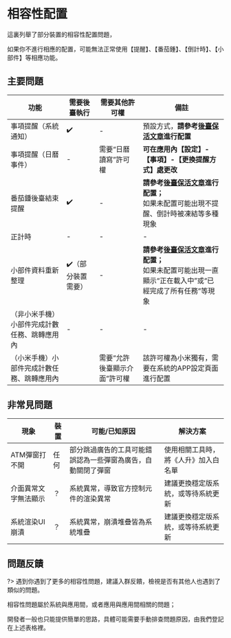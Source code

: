 # 相容性配置

這裏列舉了部分裝置的相容性配置問題，

如果你不進行相應的配置，可能無法正常使用【提醒】、【番茄鍾】、【倒計時】、【小部件】等相應功能。



## 主要問題

| 功能                                         | 需要後臺執行      | 需要其他許可權               | 備註                                                         |
| -------------------------------------------- | ----------------- | -------------------------- | ------------------------------------------------------------ |
| 事項提醒（系統通知）                         | ✔️                 | -                          | 預設方式，**請參考[後臺保活文章](guide/background_running)進行配置** |
| 事項提醒（日曆事件）                         | -                 | 需要“日曆讀寫”許可權         | **可在應用內【設定】-【事項】-【更換提醒方式】處更改**       |
| 番茄鍾後臺結束提醒                           | ✔️                 | -                          | **請參考[後臺保活文章](guide/background_running)進行配置；**<br/>如果未配置可能出現不提醒、倒計時被凍結等多種現象 |
| 正計時                                       | -                 | -                          | -                                                            |
| 小部件資料重新整理                               | ✔️（部分裝置需要） | -                          | **請參考[後臺保活文章](guide/background_running)進行配置；**<br/>如果未配置可能出現一直顯示“正在載入中”或“已經完成了所有任務”等現象 |
| （非小米手機）小部件完成計數任務、跳轉應用內 | -                 | -                          | -                                                            |
| （小米手機）小部件完成計數任務、跳轉應用內   |                   | 需要“允許後臺顯示介面”許可權 | 該許可權為小米獨有，需要在系統的APP設定頁面進行配置            |



## 非常見問題

| 現象                 | 裝置 | 可能/已知原因                                                | 解決方案                             |
| -------------------- | ---- | ------------------------------------------------------------ | ------------------------------------ |
| ATM彈窗打不開        | 任何 | 部分跳過廣告的工具可能錯誤認為一些彈窗為廣告，自動關閉了彈窗 | 使用相關工具時，將《人升》加入白名單 |
| 介面異常文字無法顯示 | ？   | 系統異常，導致官方控制元件的渲染異常                             | 建議更換穩定版系統，或等待系統更新   |
| 系統渲染UI崩潰       | ？   | 系統異常，崩潰堆疊皆為系統堆疊                               | 建議更換穩定版系統，或等待系統更新   |



## 問題反饋

?> 遇到你遇到了更多的相容性問題，建議入群反饋，檢視是否有其他人也遇到了類似的問題。

相容性問題屬於系統與應用間，或者應用與應用間相關的問題；

開發者一般也只能提供簡單的思路，具體可能需要手動排查問題原因，由我們登記在上述表格裡。